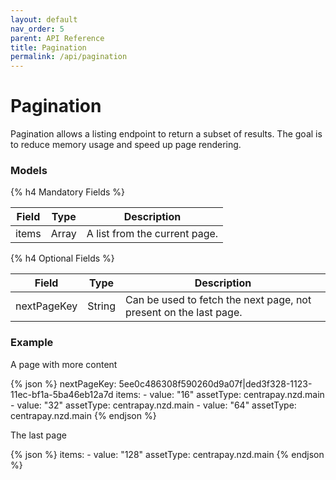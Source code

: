 ```yaml
---
layout: default
nav_order: 5
parent: API Reference
title: Pagination
permalink: /api/pagination
---
```


# Pagination

Pagination allows a listing endpoint to return a subset of results. The goal is to reduce memory
usage and speed up page rendering.

### Models

{% h4 Mandatory Fields %}

| Field       | Type    | Description                   |
| ----------- | ------- | ----------------------------- |
| items       | Array   | A list from the current page. |

{% h4 Optional Fields %}

| Field       | Type    | Description                                                       |
| ----------- | ------- | ----------------------------------------------------------------- |
| nextPageKey | String  | Can be used to fetch the next page, not present on the last page. |

### Example

A page with more content

{% json %}
  nextPageKey: 5ee0c486308f590260d9a07f|ded3f328-1123-11ec-bf1a-5ba46eb12a7d
  items:
    - value: "16"
      assetType: centrapay.nzd.main
    - value: "32"
      assetType: centrapay.nzd.main
    - value: "64"
      assetType: centrapay.nzd.main
{% endjson %}

The last page

{% json %}
  items:
    - value: "128"
      assetType: centrapay.nzd.main
{% endjson %}
